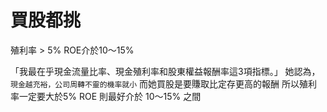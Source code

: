 # 買股都挑


殖利率 > 5%
ROE介於10～15%
 
「我最在乎現金流量比率、現金殖利率和股東權益報酬率這3項指標。」
她認為，`現金越充裕，公司周轉不靈的機率就小`
而她買股是要賺取比定存更高的報酬
所以殖利率一定要大於5%
ROE 則最好介於 10～15% 之間